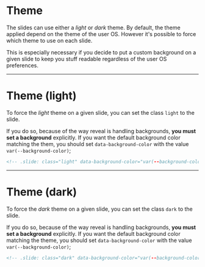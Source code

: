 # Theme

The slides can use either a _light_ or _dark_ theme. By default, the theme applied depend on the theme of the user OS. However it's possible to force which theme to use on each slide.

This is especially necessary if you decide to put a custom background on a given slide to keep you stuff readable regardless of the user OS preferences.

---

<!-- .slide: class="left light" data-background-color="var(--background-color)" -->
# Theme (light)

To force the _light_ theme on a given slide, you can set the class `light` to the slide.

If you do so, because of the way reveal is handling backgrounds, **you must set a background** explicitly. If you want the default background color matching the them, you should set `data-background-color` with the value `var(--background-color)`;

```html
<!-- .slide: class="light" data-background-color="var(--background-color)" -->
```

---

<!-- .slide: class="right dark" data-background-color="var(--background-color)" -->
# Theme (dark)

To force the _dark_ theme on a given slide, you can set the class `dark` to the slide.

If you do so, because of the way reveal is handling backgrounds, **you must set a background** explicitly. If you want the default background color matching the theme, you should set `data-background-color` with the value `var(--background-color)`;

```html
<!-- .slide: class="dark" data-background-color="var(--background-color)" -->
```

